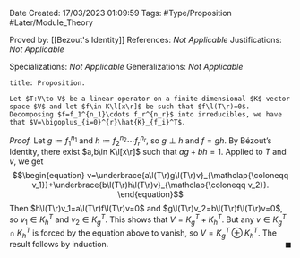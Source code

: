 <div class="topSpace"></div>

Date Created: 17/03/2023 01:09:59
Tags: #Type/Proposition #Later/Module_Theory

Proved by: [[Bezout's Identity]]
References: <i>Not Applicable</i>
Justifications: <i>Not Applicable</i>

Specializations: <i>Not Applicable</i>
Generalizations: <i>Not Applicable</i>

``` ad-Proposition
title: Proposition.

Let $T:V\to V$ be a linear operator on a finite-dimensional $K$-vector space $V$ and let $f\in K\l[x\r]$ be such that $f\l(T\r)=0$. Decomposing $f=f_1^{n_1}\cdots f_r^{n_r}$ into irreducibles, we have that $V=\bigoplus_{i=0}^{r}\hat{K}_{f_i}^T$.

```

<i>Proof.</i> Let $g\coloneqq f_1^{n_1}$ and $h\coloneqq f_2^{n_2}\cdots f_r^{n_r}$, so $g\perp h$ and $f=gh$. By Bézout’s Identity, there exist $a,b\in K\l[x\r]$ such that $ag+bh=1$. Applied to $T$ and $v$, we get
$$\begin{equation}
    v=\underbrace{a\l(T\r)g\l(T\r)v}_{\mathclap{\coloneqq v_1}}+\underbrace{b\l(T\r)h\l(T\r)v}_{\mathclap{\coloneqq v_2}}.
\end{equation}$$
Then $h\l(T\r)v_1=a\l(T\r)f\l(T\r)v=0$ and $g\l(T\r)v_2=b\l(T\r)f\l(T\r)v=0$, so $v_1\in K_h^T$ and $v_2\in K_g^T$. This shows that $V=K_g^T+K_h^T$. But any $v\in K_g^T\cap K_h^T$ is forced by the equation above to vanish, so $V=K_g^T\oplus K_h^T$. The result follows by induction.<span style="float:right;">$\blacksquare$</span>
